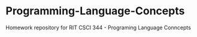 # Programming-Language-Concepts
Homework repository for RIT CSCI 344 - Programing Language Conncepts
